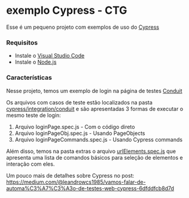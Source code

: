 # exemplo Cypress - CTG
 
Esse é um pequeno projeto com exemplos de uso do [Cypress](https://cypress.io)

### Requisitos
* Instale o [Visual Studio Code](https://code.visualstudio.com/download)
* Instale o [Node.js](https://nodejs.org/en/download/)

### Características
Nesse projeto, temos um exemplo de login na página de testes [Conduit](https://react-redux.realworld.io/#/login)

Os arquivos com casos de teste estão localizados na pasta [cypress/integration/conduit](https://github.com/leandrowcs/exemplo-cypress-CTG/tree/main/cypress/integration/conduit) e são apresentadas 3 formas de executar o mesmo teste de login:
1. Arquivo loginPage.spec.js - Com o código direto
2. Arquivo loginPageObj.spec.js - Usando PageObjects
3. Arquivo loginPageCommands.spec.js - Usando Cypress commands

Além disso, temos na pasta extras o arquivo [urlElements.spec.js](https://github.com/leandrowcs/exemplo-cypress-CTG/tree/main/cypress/integration/extras) que apresenta uma lista de comandos básicos para seleção de elementos e interação com eles.

Um pouco mais de detalhes sobre Cypress no post:
https://medium.com/@leandrowcs1985/vamos-falar-de-automa%C3%A7%C3%A3o-de-testes-web-cypress-6dfddfcb8d7d
